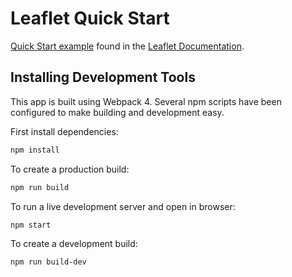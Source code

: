 # Leaflet Quick Start

[Quick Start example](https://leafletjs.com/examples/quick-start/) found in the [Leaflet Documentation](https://leafletjs.com/).

## Installing Development Tools

This app is built using Webpack 4. Several npm scripts have been configured to make building and development easy.

First install dependencies:

```sh
npm install
```

To create a production build:

```sh
npm run build
```

To run a live development server and open in browser:

```sh
npm start
```

To create a development build:

```sh
npm run build-dev
```
